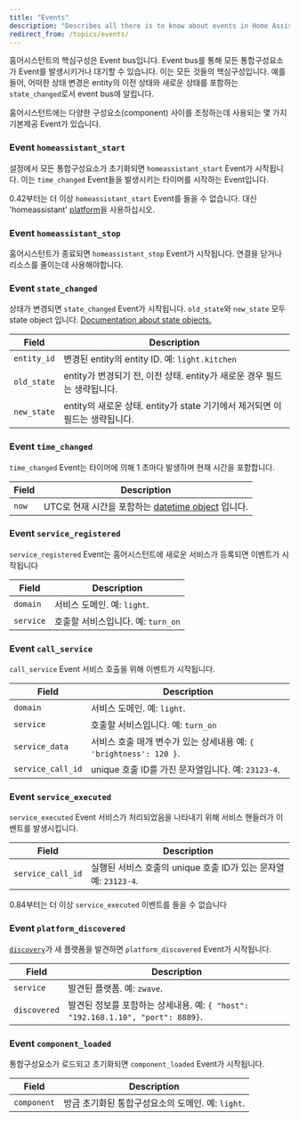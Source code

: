 ```yaml
---
title: "Events"
description: "Describes all there is to know about events in Home Assistant."
redirect_from: /topics/events/
---
```


홈어시스턴트의 핵심구성은 Event bus입니다. Event bus를 통해 모든 통합구성요소가 Event를 발생시키거나 대기할 수 있습니다. 이는 모든 것들의 핵심구성입니다. 예를 들어, 어떠한 상태 변경은 entity의 이전 상태와 새로운 상태를 포함하는 `state_changed`로서 event bus에 알립니다.

홈어시스턴트에는 다양한 구성요소(component) 사이를 조정하는데 사용되는 몇 가지 기본제공 Event가 있습니다.

### Event `homeassistant_start`
설정에서 모든 통합구성요소가 초기화되면 `homeassistant_start` Event가 시작됩니다. 이는 `time_changed` Event들을 발생시키는 타이머를 시작하는 Event입니다.

<div class='note warning'>

  0.42부터는 더 이상 `homeassistant_start` Event를 들을 수 없습니다. 대신 'homeassistant' [platform](/docs/automation/trigger)을 사용하십시오.   

</div>

### Event `homeassistant_stop`
홈어시스턴트가 종료되면 `homeassistant_stop` Event가 시작됩니다. 연결을 닫거나 리소스를 줄이는데 사용해야합니다.


### Event `state_changed`
상태가 변경되면 `state_changed` Event가 시작됩니다.  `old_state`와 `new_state` 모두 state object 입니다. [Documentation about state objects.](/topics/state_object/)

Field | Description
----- | -----------
`entity_id` | 변경된 entity의 entity ID. 예: `light.kitchen`
`old_state` | entity가 변경되기 전, 이전 상태. entity가 새로운 경우 필드는 생략됩니다.
`new_state` | entity의 새로운 상태. entity가 state 기기에서 제거되면 이 필드는 생략됩니다.


### Event `time_changed`
`time_changed` Event는 타이머에 의해 1 초마다 발생하며 현재 시간을 포함합니다.

Field | Description
----- | -----------
`now` | UTC로 현재 시간을 포함하는 [datetime object](https://docs.python.org/3.4/library/datetime.html#datetime.datetime) 입니다. 


### Event `service_registered`
`service_registered` Event는 홈어시스턴트에 새로운 서비스가 등록되면 이벤트가 시작됩니다

Field | Description
----- | -----------
`domain` | 서비스 도메인. 예: `light`.
`service` | 호출할 서비스입니다. 예: `turn_on`


### Event `call_service`
`call_service` Event 서비스 호출을 위해 이벤트가 시작됩니다.

Field | Description
----- | -----------
`domain` | 서비스 도메인. 예: `light`.
`service` | 호출할 서비스입니다. 예: `turn_on`
`service_data` | 서비스 호출 매개 변수가 있는 상세내용 예: `{ 'brightness': 120 }`.
`service_call_id` | unique 호출 ID를 가진 문자열입니다. 예: `23123-4`.

### Event `service_executed`
`service_executed` Event 서비스가 처리되었음을 나타내기 위해 서비스 핸들러가 이벤트를 발생시킵니다.

Field | Description
----- | -----------
`service_call_id` | 실행된 서비스 호출의 unique 호출 ID가 있는 문자열 예: `23123-4`.

<div class='note warning'>

  0.84부터는 더 이상 `service_executed` 이벤트를 들을 수 없습니다 

</div>

### Event `platform_discovered`

[`discovery`](/integrations/discovery/)가 새 플랫폼을 발견하면 `platform_discovered` Event가 시작됩니다.  

Field | Description
----- | -----------
`service` | 발견된 플랫폼. 예: `zwave`.
`discovered` |  발견된 정보를 포함하는 상세내용. 예: `{ "host": "192.168.1.10", "port": 8889}`.


### Event `component_loaded`
통합구성요소가 로드되고 초기화되면 `component_loaded` Event가 시작됩니다.

Field | Description
----- | -----------
`component` | 방금 초기화된 통합구성요소의 도메인. 예: `light`.